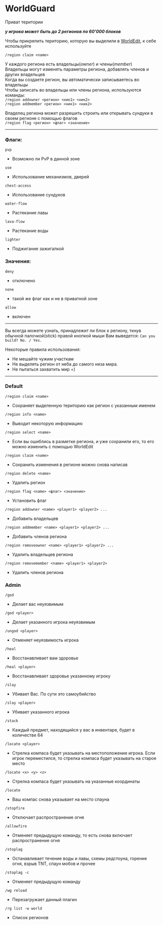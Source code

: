 # WorldGuard

Приват територии

***у игрока может быть до 2 регионов по 60'000 блоков***

Чтобы прикрепить територию, которую вы выделили в [WorldEdit](worldedit.md), к себе используйте

`/region claim <name>`

У каждого региона есть владельцы(*owner*) и члены(*member*)  
Владельцы могут изменять параметры региона, добавлять членов и других владельцев  
Когда вы создаете регион, вы автоматически записываетесь во владельцы  
Чтобы записать во владельцы или члены региона, используются команды:  
`/region addowner <регион> <ник1> <ник2>`  
`/region addmember <регион> <ник1> <ник2>`

Владелец региона может разрешить строить или открывать сундуки в своем регионе с помощью флагов  
`/region flag <регион> <флаг> <значение>`

---

### Флаги:
`pvp`
- Возможно ли PvP в данной зоне

`use`
- Использование механизмов, дверей

`chest-access`
- Использование сундуков

`water-flow`
- Растекание лавы

`lava-flow`
- Растекание воды

`lighter`
- Поджигание зажигалкой

### Значения:
`deny`
- отключено

`none`
- такой же флаг как и не в приватной зоне

`allow`
- включен

---

Вы всегда можете узнать, принадлежит ли блок к региону, ткнув обычной палочкой(stick)  правой кнопкой мыши
Вам выведется:
`Can you build? No. / Yes.`

Некоторые правила использования:
- Не мешайте чужим участкам
- Не выделять регион от неба до самого низа мира.
- Не пытаться захватить мир =)

---

### Default

`/region claim <name>`
- Сохраняет выделенную територию как регион с указанным именем

`/region info <name>`
- Выводит некоторую информацию

`/region select <name>`
- Если вы ошиблись в разметке региона, и уже сохранили его, то его можно изменить с помощью 
WorldEdit

`/region claim <name>`
- Сохранить изменения в регионе можно снова написав

`/region delete <name>`
- Удалить регион

`/region flag <name> <флаг> <значение>`
- Установить флаг

`/region addowner <name> <player1> <player2> ...`
- Добавить владельцев

`/region addmember <name> <player1> <player2> ...`
- Добавить членов региона

`/region removeowner <name> <player1> <player2> ...`
- Удалить владельцев региона

`/region removemember <name> <player1> <player2>`
- Удалить членов региона


### Admin

`/god`
- Делает вас неуязвимым

`/god <player>`
- Делает указанного игрока неуязвимым

`/ungod <player>`
- Отменяет неуязвимость игрока

`/heal`
- Восстанавливает вам здоровье

`/heal <player>`
- Восстанавливает здоровье указанному игроку

`/slay`
- Убивает Вас. По сути это самоубийство

`/slay <player>`
- Убивает указанного игрока

`/stack`
- Каждый предмет, находящийся у вас в инвентаре, будет в количестве 64

`/locate <player>`
- Стрелка компаса будет указывать на местоположение игрока. Если игрок переместился, то стрелка компаса будет указывать на старое место

`/locate <x> <y> <z>`
- Стрелка компаса будет указывать на указанные координаты

`/locate`
- Ваш компас снова указывает на место спауна

`/stopfire`
- Отключает распространение огня

`/allowfire`
- Отменяет предыдущую команду, то есть снова включает распространение огня

`/stoplag`
- Останавливает течение воды и лавы, схемы редстоуна, горение огня, взрыв TNT, спаун мобов и прочее

`/stoplag -c`
- Отменяет предыдущую команду

`/wg reload`
- Перезагружает данный плагин

`/rg list -w world`
- Список регионов